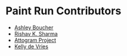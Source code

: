 # Paint Run Contributors

- [Ashley Boucher](https://github.com/ahl389)
- [Rishav K. Sharma](https://github.com/rishav30sh)
- [Attogram Project](https://github.com/attogram)
- [Kelly de Vries](https://github.com/kdv24)
